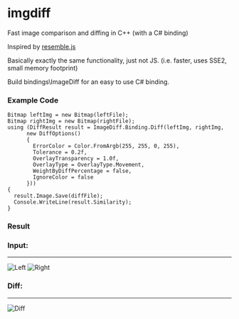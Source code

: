 # imgdiff
Fast image comparison and diffing in C++ (with a C# binding)

Inspired by [resemble.js](https://huddle.github.io/Resemble.js/)

Basically exactly the same functionality, just not JS. (i.e. faster, uses SSE2, small memory footprint)

Build bindings\ImageDiff for an easy to use C# binding.

### Example Code
    Bitmap leftImg = new Bitmap(leftFile);
    Bitmap rightImg = new Bitmap(rightFile);
    using (DiffResult result = ImageDiff.Binding.Diff(leftImg, rightImg,
          new DiffOptions()
          {
            ErrorColor = Color.FromArgb(255, 255, 0, 255),
            Tolerance = 0.2f,
            OverlayTransparency = 1.0f,
            OverlayType = OverlayType.Movement,
            WeightByDiffPercentage = false,
            IgnoreColor = false
          }))
    {
      result.Image.Save(diffFile);
      Console.WriteLine(result.Similarity);
    }
    
### Result
### Input:
_________________
![Left](https://raw.githubusercontent.com/bonus2113/imgdiff/master/data/1_normal.jpg)  ![Right](https://raw.githubusercontent.com/bonus2113/imgdiff/master/data/1_modified.jpg)

### Diff:
_________________
![Diff](https://raw.githubusercontent.com/bonus2113/imgdiff/master/data/1_diff.jpg)
